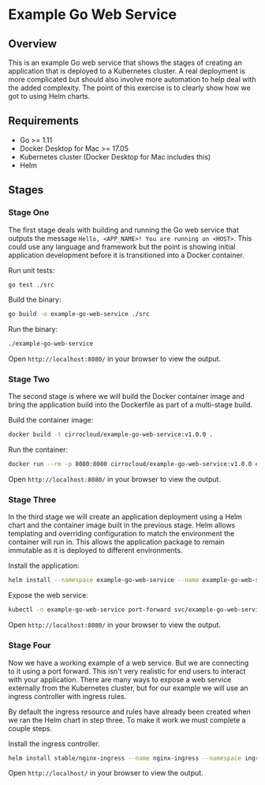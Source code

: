 # Example Go Web Service

## Overview

This is an example Go web service that shows the stages of creating an application that is deployed
to a Kubernetes cluster. A real deployment is more complicated but should also involve more 
automation to help deal with the added complexity. The point of this exercise is to clearly show
how we got to using Helm charts.

## Requirements

- Go >= 1.11
- Docker Desktop for Mac >= 17.05
- Kubernetes cluster (Docker Desktop for Mac includes this)
- Helm

## Stages

### Stage One

The first stage deals with building and running the Go web service that outputs the message
`Hello, <APP_NAME>! You are running on <HOST>`. This could use any language and framework but the point
is showing initial application development before it is transitioned into a Docker container.

Run unit tests:

```sh
go test ./src
```

Build the binary:

```sh
go build -o example-go-web-service ./src
```

Run the binary:

```sh
./example-go-web-service
```

Open `http://localhost:8080/` in your browser to view the output.

### Stage Two

The second stage is where we will build the Docker container image and bring the application build
into the Dockerfile as part of a multi-stage build.

Build the container image:

```sh
docker build -t cirrocloud/example-go-web-service:v1.0.0 .
```

Run the container:

```sh
docker run --rm -p 8080:8080 cirrocloud/example-go-web-service:v1.0.0 example-go-web-service
```

Open `http://localhost:8080/` in your browser to view the output.

### Stage Three

In the third stage we will create an application deployment using a Helm chart and the container image
built in the previous stage. Helm allows templating and overriding configuration to match the 
environment the container will run in. This allows the application package to remain immutable as 
it is deployed to different environments.

Install the application:

```sh
helm install --namespace example-go-web-service --name example-go-web-service charts/example-go-web-service/
```

Expose the web service:

```sh
kubectl -n example-go-web-service port-forward svc/example-go-web-service 8080:8080
```

Open `http://localhost:8080/` in your browser to view the output.

### Stage Four

Now we have a working example of a web service. But we are connecting to it using a port forward. 
This isn't very realistic for end users to interact with your application. There are many ways to 
expose a web service externally from the Kubernetes cluster, but for our example we will use an 
ingress controller with ingress rules.

By default the ingress resource and rules have already been created when we ran the Helm chart in step three. To make it work we must complete a couple steps.

Install the ingress controller.

```sh
helm install stable/nginx-ingress --name nginx-ingress --namespace ingress
```

Open `http://localhost/` in your browser to view the output.
